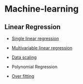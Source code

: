<h1>Machine-learning</h1>

<h2>Linear Regression</h2>

- [Single linear regression](https://github.com/evelyn82/Machine-learning/blob/main/Regression/Single%20Linear%20Regression.md)<br>
- [Multivariable linear regression](https://github.com/evelyn82/Machine-learning/blob/main/Regression/Multivariable%20Linear%20Regression.md)<br>
- [Data scaling](https://github.com/evelyn82/Machine-learning/blob/main/Regression/Data%20scaling.md)<br>

- Polynomial Regression<br>
- [Over fitting](https://github.com/evelyn82/Machine-learning/blob/main/Regression/Overfitting.md)<br>
